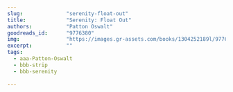 ```yaml
---
slug:              "serenity-float-out"
title:             "Serenity: Float Out"
authors:           "Patton Oswalt"
goodreads_id:      "9776380"
img:               "https://images.gr-assets.com/books/1304252189l/9776380.jpg"
excerpt:           ""
tags:
  - aaa-Patton-Oswalt
  - bbb-strip
  - bbb-serenity
  
---
```

